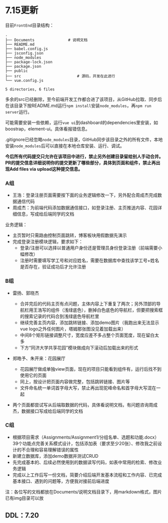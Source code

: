 # 7.15更新

目前`FrontEnd`目录结构：

```
.
├── Documents				# 说明文档
├── README.md
├── babel.config.js
├── jsconfig.json
├── node_modules
├── package-lock.json
├── package.json
├── public					
├── src							# 源码，开发在此进行
└── vue.config.js

5 directories, 6 files
```

多余的src已经删除，至今前端开发工作都合进了该项目，从GitHub拉取、同步后在该目录下按README.md运行`npm install`安装`node_modules`，再`npm run server`运行。

可能需要安装一些依赖，运行`vue ui`到dashboard的dependencies里安装，如boostrap，element-ui。具体看报错信息。

.gitignore已经忽略`node_modules`目录，GitHub同步该目录之外的所有文件，本地安装`node_modules`后可以直接在本地仓库安装、运行、调试。

**今后所有代码提交只允许在该项目中进行，禁止另外创建目录留给别人手动合并。PR的提交信息详细说明你的提交更新了哪些部分，具体到页面和组件，禁止再出现Add files via upload这种提交信息。**

### A组

- 王浩：登录注册页面需要按下面的业务逻辑修改一下，另外配合周成杰完成数据通信代码
- 周成杰：为前端代码添加数据通信接口，如登录注册、主页推送内容、花园详细信息，写成给后端同学的文档



业务逻辑：

- 主页暂时只需路由控制页面跳转，博客板块用假数据先演示
- 完成登录注册模块逻辑，要求如下：
  - 登录/注册可以选择以普通用户身份还是管理员身份登录注册（前端需要小幅修改）
  - 注册时需要填写学工号和对应姓名，需要在数据库中查找该学工号+姓名是否存在，验证成功后才允许注册

### B组

- 雷扬、郭晓杰
  - 合并完后的代码主页有点问题，主体内容上下重复了两次；另外顶部的导航栏用王浩写的组件（浅绿底色），删掉白色底色的导航栏，但要把搜索框的搜索记录的代码合到浅绿底色导航栏里
  - 继续完善主页内容，添加跳转链接、添加demo图片（我跑出来无法显示vue logo之外任何图片，塔姆那张图没见着加载出来）
  - 中间8个矩形链接调整尺寸，宽度应差不多占整个页面宽度，现在留白太多
  - 下方“同济大学共享花园”模块做成向下滚动后加载出来的形式

- 郑皓予、朱开来：花园展厅
  - 花园展厅做成单独view页面，现在的项目只能看到组件有，运行后找不到使用它的页面
  - 同上，按设计把页面内容做完整，包括跳转链接、图片等
  - 文件命名统一单词首字母大写，禁止再出现驼峰命名和首字母大写混在一起
- 两个页面都尝试写从后端取数据的代码，具体看说明文档，有问题咨询周成杰，数据接口写成给后端同学的文档

### C组

- 根据项目需求（Assignments/Assignment1/分组名单、选题和功能.docx）39个功能点完善关系模式设计，包括添加表（要求至少20张）、修改我之前设计的不合理和容易理解错误的属性
- 新建立数据库，添加demo数据并测试CRUD
- 先完成基本的、后续必然使用到的数据读写代码，如表中常用的检索、修改业务逻辑
- 完成以上工作后写一份文档，简要介绍后端开发基本流程和工作内容、已完成基本接口、遇到的问题等，方便我对接前后端进度





注：各位写的文档都放在Documents/说明文档目录下，用markdown格式，图片已有img目录可以放



## DDL：7.20